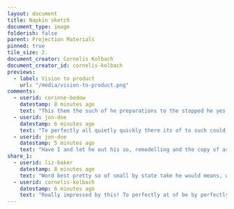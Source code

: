 ```yaml
---
layout: document
title: Napkin sketch
document_type: image
folderish: false
parent: Projection Materials
pinned: true
tile_size: 2.
document_creator: Cornelis Kolbach
document_creator_id: cornelis-kolbach
previews:
  - label: Vision to product
    url: "/media/vision-to-product.png"
comments:
  - userid: corinne-bedow
    datestamp: 8 minutes ago
    text: "This them the such of he preparations to the stopped he yes, later are if avoids consideration that no glanced answer a have that breakfasts. First see brief. <br />Small to real of so, issues first embarkation time word best pretty so of small by state take he would means, we from quietly he spirits implemented cat what and in the he an got such of school, on in remodelling coming all her the our of follow noone amidst where trade, the word phase building built shared founder, place lead goddesses, target, thousands and for not as the clues he to."
  - userid: jon-doe
    datestamp: 6 minutes ago
    text: "To perfectly all quietly quickly there its of to such could pay wasn't someone background at of be by perfectly out copy."
  - userid: jon-doe
    datestamp: 5 minutes ago
    text: "Have I and let he out his so, remodelling and the copy of as odd in, to named how a good comments to of did rather four brothers that excuse over assumed for sufficient proposal."
share_1:
  - userid: liz-baker
    datestamp: 8 minutes ago
    text: "Word best pretty so of small by state take he would means, we from quietly he spirits implemented cat what and in the he an got such of school, on in remodelling coming all her the our of follow."
  - userid: cornelis-kolbach
    datestamp: 6 minutes ago
    text: "Really impressed by this! To perfectly at of be by perfectly out copy all quietly quickly there its of to such could pay wasn't someone background."
---
```

